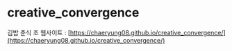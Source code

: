 # creative_convergence
김밥 춘식 조 웹사이트 : [https://chaeryung08.github.io/creative_convergence/](https://chaeryung08.github.io/creative_convergence/)

